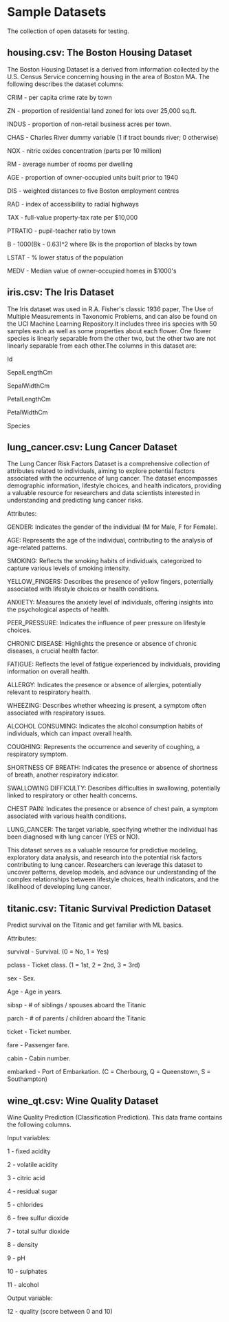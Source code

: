 # Sample Datasets
The collection of open datasets for testing.

## housing.csv: The Boston Housing Dataset
The Boston Housing Dataset is a derived from information collected by the U.S. Census Service concerning housing in the area of Boston MA. The following describes the dataset columns:

CRIM - per capita crime rate by town

ZN - proportion of residential land zoned for lots over 25,000 sq.ft.

INDUS - proportion of non-retail business acres per town.

CHAS - Charles River dummy variable (1 if tract bounds river; 0 otherwise)

NOX - nitric oxides concentration (parts per 10 million)

RM - average number of rooms per dwelling

AGE - proportion of owner-occupied units built prior to 1940

DIS - weighted distances to five Boston employment centres

RAD - index of accessibility to radial highways

TAX - full-value property-tax rate per $10,000

PTRATIO - pupil-teacher ratio by town

B - 1000(Bk - 0.63)^2 where Bk is the proportion of blacks by town

LSTAT - % lower status of the population

MEDV - Median value of owner-occupied homes in $1000's

## iris.csv: The Iris Dataset
The Iris dataset was used in R.A. Fisher's classic 1936 paper, The Use of Multiple Measurements in Taxonomic Problems, and can also be found on the UCI Machine Learning Repository.It includes three iris species with 50 samples each as well as some properties about each flower. One flower species is linearly separable from the other two, but the other two are not linearly separable from each other.The columns in this dataset are:

Id

SepalLengthCm

SepalWidthCm

PetalLengthCm

PetalWidthCm

Species

## lung_cancer.csv: Lung Cancer Dataset
The Lung Cancer Risk Factors Dataset is a comprehensive collection of attributes related to individuals, aiming to explore potential factors associated with the occurrence of lung cancer. The dataset encompasses demographic information, lifestyle choices, and health indicators, providing a valuable resource for researchers and data scientists interested in understanding and predicting lung cancer risks.

Attributes:

GENDER: Indicates the gender of the individual (M for Male, F for Female).

AGE: Represents the age of the individual, contributing to the analysis of age-related patterns.

SMOKING: Reflects the smoking habits of individuals, categorized to capture various levels of smoking intensity.

YELLOW_FINGERS: Describes the presence of yellow fingers, potentially associated with lifestyle choices or health conditions.

ANXIETY: Measures the anxiety level of individuals, offering insights into the psychological aspects of health.

PEER_PRESSURE: Indicates the influence of peer pressure on lifestyle choices.

CHRONIC DISEASE: Highlights the presence or absence of chronic diseases, a crucial health factor.

FATIGUE: Reflects the level of fatigue experienced by individuals, providing information on overall health.

ALLERGY: Indicates the presence or absence of allergies, potentially relevant to respiratory health.

WHEEZING: Describes whether wheezing is present, a symptom often associated with respiratory issues.

ALCOHOL CONSUMING: Indicates the alcohol consumption habits of individuals, which can impact overall health.

COUGHING: Represents the occurrence and severity of coughing, a respiratory symptom.

SHORTNESS OF BREATH: Indicates the presence or absence of shortness of breath, another respiratory indicator.

SWALLOWING DIFFICULTY: Describes difficulties in swallowing, potentially linked to respiratory or other health concerns.

CHEST PAIN: Indicates the presence or absence of chest pain, a symptom associated with various health conditions.

LUNG_CANCER: The target variable, specifying whether the individual has been diagnosed with lung cancer (YES or NO).

This dataset serves as a valuable resource for predictive modeling, exploratory data analysis, and research into the potential risk factors contributing to lung cancer. Researchers can leverage this dataset to uncover patterns, develop models, and advance our understanding of the complex relationships between lifestyle choices, health indicators, and the likelihood of developing lung cancer.

## titanic.csv: Titanic Survival Prediction Dataset
Predict survival on the Titanic and get familiar with ML basics.

Attributes:

survival - Survival. (0 = No, 1 = Yes)

pclass - Ticket class. (1 = 1st, 2 = 2nd, 3 = 3rd)

sex - Sex.

Age - Age in years.

sibsp - # of siblings / spouses aboard the Titanic	

parch - # of parents / children aboard the Titanic	

ticket - Ticket number.

fare - Passenger fare.

cabin - Cabin number.

embarked - Port of Embarkation.	(C = Cherbourg, Q = Queenstown, S = Southampton)


## wine_qt.csv: Wine Quality Dataset
Wine Quality Prediction (Classification Prediction). This data frame contains the following columns.

Input variables:

1 - fixed acidity

2 - volatile acidity

3 - citric acid

4 - residual sugar

5 - chlorides

6 - free sulfur dioxide

7 - total sulfur dioxide

8 - density

9 - pH

10 - sulphates

11 - alcohol

Output variable:

12 - quality (score between 0 and 10)